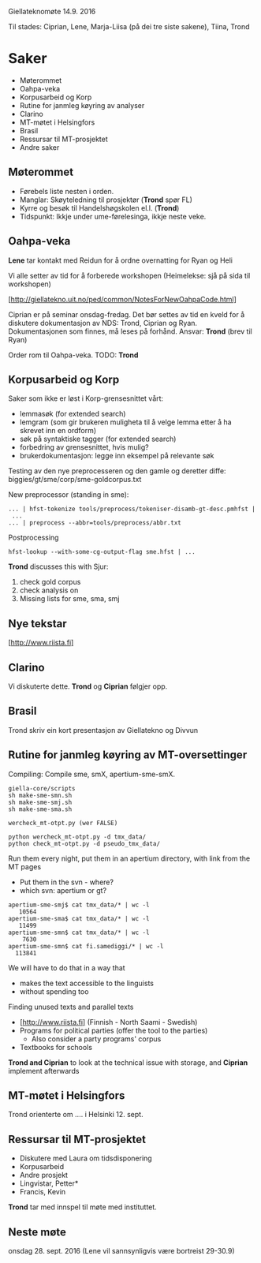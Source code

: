 Giellateknomøte 14.9. 2016

Til stades: Ciprian, Lene, Marja-Liisa (på dei tre siste sakene), Tiina, Trond

# Saker

* Møterommet
* Oahpa-veka
* Korpusarbeid og Korp
* Rutine for janmleg køyring av analyser
* Clarino
* MT-møtet i Helsingfors
* Brasil
* Ressursar til MT-prosjektet
* Andre saker

## Møterommet

* Førebels liste nesten i orden.
* Manglar: Skøyteledning til prosjektør (**Trond** spør FL)
* Kyrre og besøk til Handelshøgskolen el.l. (**Trond**)
* Tidspunkt: Ikkje under ume-førelesinga, ikkje neste veke.

## Oahpa-veka

**Lene** tar kontakt med Reidun for å ordne overnatting for Ryan og Heli

Vi alle setter av tid for å forberede workshopen
(Heimelekse: sjå på sida til workshopen)

[http://giellatekno.uit.no/ped/common/NotesForNewOahpaCode.html]

Ciprian er på seminar onsdag-fredag. Det bør settes av tid en kveld for
å diskutere dokumentasjon av NDS: Trond, Ciprian og Ryan. Dokumentasjonen
som finnes, må leses på forhånd. Ansvar: **Trond** (brev til Ryan)

Order rom til Oahpa-veka. TODO: **Trond**

## Korpusarbeid og Korp

Saker som ikke er løst i Korp-grensesnittet vårt:
* lemmasøk (for extended search)
* lemgram (som gir brukeren muligheta til å velge lemma etter å ha skrevet inn en ordform)
* søk på syntaktiske tagger (for extended search)
* forbedring av grensesnittet, hvis mulig?
* brukerdokumentasjon: legge inn eksempel på relevante søk

Testing av den nye preprocesseren og den gamle og deretter diffe:
biggies/gt/sme/corp/sme-goldcorpus.txt

New preprocessor (standing in sme):

```
... | hfst-tokenize tools/preprocess/tokeniser-disamb-gt-desc.pmhfst | ...
... | preprocess --abbr=tools/preprocess/abbr.txt
```

Postprocessing

```
hfst-lookup --with-some-cg-output-flag sme.hfst | ...
```

**Trond** discusses this with Sjur:

1. check gold corpus
1. check analysis on
1. Missing lists for sme, sma, smj

## Nye tekstar

[http://www.riista.fi]

## Clarino

Vi diskuterte dette. **Trond** og **Ciprian** følgjer opp.

## Brasil

Trond skriv ein kort presentasjon av Giellatekno og Divvun

## Rutine for janmleg køyring av MT-oversettinger

Compiling: Compile sme, smX, apertium-sme-smX.

```
giella-core/scripts
sh make-sme-smn.sh
sh make-sme-smj.sh
sh make-sme-sma.sh

wercheck_mt-otpt.py (wer FALSE)

python wercheck_mt-otpt.py -d tmx_data/
python check_mt-otpt.py -d pseudo_tmx_data/
```

Run them every night, put them in an apertium directory, with link from the MT pages

* Put them in the svn - where?
* which svn: apertium or gt?

```
apertium-sme-smj$ cat tmx_data/* | wc -l
   10564
apertium-sme-sma$ cat tmx_data/* | wc -l
   11499
apertium-sme-smn$ cat tmx_data/* | wc -l
    7630
apertium-sme-smn$ cat fi.samediggi/* | wc -l
  113841
```

We will have to do that in a way that
* makes the text accessible to the linguists
* without spending too

Finding unused texts and parallel texts

* [http://www.riista.fi] (Finnish - North Saami - Swedish)
* Programs for political parties (offer the tool to the parties)
    - Also consider a party programs' corpus
* Textbooks for schools

**Trond and Ciprian** to look at the technical issue with storage,
and **Ciprian** implement afterwards

## MT-møtet i Helsingfors
Trond orienterte om .... i Helsinki 12. sept.

## Ressursar til MT-prosjektet

* Diskutere med Laura om tidsdisponering
* Korpusarbeid
* Andre prosjekt
* Lingvistar, Petter*
* Francis, Kevin

**Trond** tar med innspel til møte med instituttet.

## Neste møte
onsdag 28. sept. 2016 (Lene vil sannsynligvis være bortreist 29-30.9)
